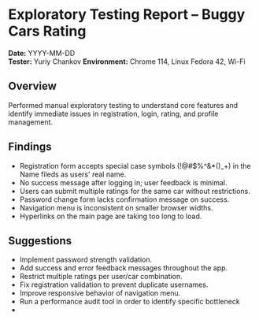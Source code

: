 # Exploratory Testing Report – Buggy Cars Rating

**Date:** YYYY-MM-DD  
**Tester:** Yuriy Chankov
**Environment:** Chrome 114, Linux Fedora 42, Wi-Fi

## Overview  
Performed manual exploratory testing to understand core features and identify immediate issues in registration, login, rating, and profile management.

## Findings

- Registration form accepts special case symbols (!@#$%^&*()_+) in the Name fileds as users' real name.
- No success message after logging in; user feedback is minimal.
- Users can submit multiple ratings for the same car without restrictions. 
- Password change form lacks confirmation message on success.
- Navigation menu is inconsistent on smaller browser widths.
- Hyperlinks on the main page are taking too long to load.

## Suggestions

- Implement password strength validation.  
- Add success and error feedback messages throughout the app.  
- Restrict multiple ratings per user/car combination.  
- Fix registration validation to prevent duplicate usernames.  
- Improve responsive behavior of navigation menu.
- Run a performance audit tool in order to identify specific bottleneck
- 
